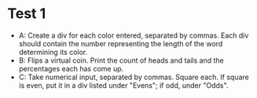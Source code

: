 # Test 1

* A: Create a div for each color entered, separated by commas.  Each div should contain the number representing the length of the word determining its color.
* B: Flips a virtual coin.  Print the count of heads and tails and the percentages each has come up.
* C: Take numerical input, separated by commas.  Square each.  If square is even, put it in a div listed under "Evens"; if odd, under "Odds".

